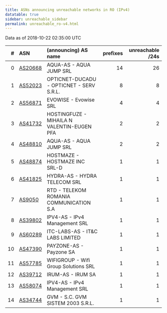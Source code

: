 ```yaml
---
title: ASNs announcing unreachable networks in RO (IPv4)
datatable: true
sidebar: unreachable_sidebar
permalink: unreachable_ro-v4.html
---
```


Data as of 2018-10-22 02:35:00 UTC


<div class="datatable-begin"></div>

|   # | ASN                                    | (announcing) AS name                       |   prefixes |   unreachable /24s |
|----:|:---------------------------------------|:-------------------------------------------|-----------:|-------------------:|
|   0 | [AS20668](unreachable_AS20668-v4.html) | AQUA-AS - AQUA JUMP SRL                    |         14 |                 26 |
|   1 | [AS52023](unreachable_AS52023-v4.html) | OPTICNET-DUCADU - OPTICNET - SERV S.R.L.   |          8 |                  8 |
|   2 | [AS56871](unreachable_AS56871-v4.html) | EVOWISE - Evowise SRL                      |          4 |                  4 |
|   3 | [AS41732](unreachable_AS41732-v4.html) | HOSTINGFUZE - MIHAILA N VALENTIN-EUGEN PFA |          2 |                  2 |
|   4 | [AS48810](unreachable_AS48810-v4.html) | AQUA-AS - AQUA JUMP SRL                    |          2 |                  2 |
|   5 | [AS48874](unreachable_AS48874-v4.html) | HOSTMAZE - HOSTMAZE INC SRL-D              |          1 |                  1 |
|   6 | [AS41825](unreachable_AS41825-v4.html) | HYDRA-AS - HYDRA TELECOM SRL               |          1 |                  1 |
|   7 | [AS9050](unreachable_AS9050-v4.html)   | RTD - TELEKOM ROMANIA COMMUNICATION S.A    |          1 |                  1 |
|   8 | [AS39802](unreachable_AS39802-v4.html) | IPV4-AS - IPv4 Management SRL              |          1 |                  1 |
|   9 | [AS60289](unreachable_AS60289-v4.html) | ITC-LABS-AS - IT&amp;C LABS LIMITED        |          1 |                  1 |
|  10 | [AS47390](unreachable_AS47390-v4.html) | PAYZONE-AS - Payzone SA                    |          1 |                  1 |
|  11 | [AS57785](unreachable_AS57785-v4.html) | WIFIGROUP - Wifi Group Solutions SRL       |          1 |                  1 |
|  12 | [AS39712](unreachable_AS39712-v4.html) | IRUM-AS - IRUM SA                          |          1 |                  1 |
|  13 | [AS58074](unreachable_AS58074-v4.html) | IPV4-AS - IPv4 Management SRL              |          1 |                  1 |
|  14 | [AS34744](unreachable_AS34744-v4.html) | GVM - S.C. GVM SISTEM 2003 S.R.L.          |          1 |                  1 |

<div class="datatable-end"></div>